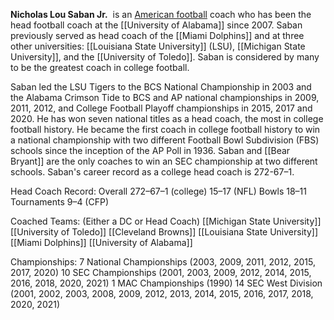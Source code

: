 **Nicholas Lou Saban Jr.**  is an [American football](https://en.wikipedia.org/wiki/American_football "American football") coach who has been the head football coach at the [[University of Alabama]] since 2007. Saban previously served as head coach of the [[Miami Dolphins]] and at three other universities: [[Louisiana State University]] (LSU), [[Michigan State University]], and the [[University of Toledo]]. Saban is considered by many to be the greatest coach in college football.

Saban led the LSU Tigers to the BCS National Championship in 2003 and the Alabama Crimson Tide to BCS and AP national championships in 2009, 2011, 2012, and College Football Playoff championships in 2015, 2017 and 2020. He has won seven national titles as a head coach, the most in college football history. He became the first coach in college football history to win a national championship with two different Football Bowl Subdivision (FBS) schools since the inception of the AP Poll in 1936. Saban and [[Bear Bryant]] are the only coaches to win an SEC championship at two different schools. Saban's career record as a college head coach is 272-67–1.

Head Coach Record:
Overall 272–67–1 (college)
			  15–17 (NFL)
Bowls 18–11
Tournaments 9–4 (CFP)


Coached Teams: (Either a DC or Head Coach)
[[Michigan State University]]
[[University of Toledo]]
[[Cleveland Browns]]
[[Louisiana State University]]
[[Miami Dolphins]]
[[University of Alabama]]


Championships:
7 National Championships (2003, 2009, 2011, 2012, 2015, 2017, 2020)
10 SEC Championships (2001, 2003, 2009, 2012, 2014, 2015, 2016, 2018, 2020, 2021)
1 MAC Championships (1990)
14 SEC West Division (2001, 2002, 2003, 2008, 2009, 2012, 2013, 2014, 2015, 2016, 2017, 2018, 2020, 2021)
